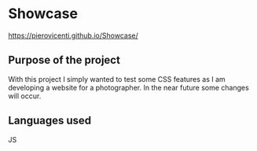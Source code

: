 # Showcase

https://pierovicenti.github.io/Showcase/

## Purpose of the project

With this project I simply wanted to test some CSS features as I am developing a website for a photographer.
In the near future some changes will occur.

## Languages used
JS
